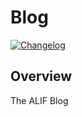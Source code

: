 # Blog

[![Changelog](https://img.shields.io/badge/Changelog-View-green)](./CHANGELOG.md)

## Overview

The ALIF Blog

